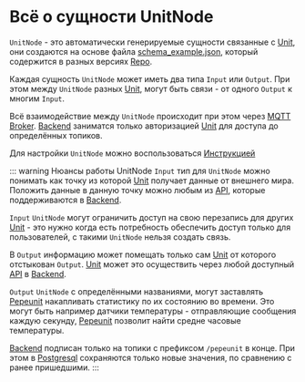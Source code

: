 # Всё о сущности UnitNode

`UnitNode` - это автоматически генерируемые сущности связанные с [Unit](/definitions#unit), они cоздаются на основе файла [schema_example.json](/definitions#schema-example-json), который содержится в разных версиях [Repo](/definitions#repo).

Каждая сущность `UnitNode` может иметь два типа `Input` или `Output`. При этом между `UnitNode` разных [Unit](/definitions#unit), могут быть связи - от одного `Output` к многим `Input`.

Всё взаимодействие между `UnitNode` происходит при этом через [MQTT Broker](/definitions#mqtt-broker). [Backend](/definitions#backend) заниматся только авторизацией [Unit](/definitions#unit) для доступа до определённых топиков.

Для настройки `UnitNode` можно воспользоваться [Инструкцией](/user/settings-unit-node#настроики-unitnode)

::: warning Нюансы работы UnitNode
`Input` тип для `UnitNode` можно понимать как точку из которой [Unit](/definitions#unit) получает данные от внешнего мира. Положить данные в данную точку можно любым из [API](/definitions#api), которые поддерживаются в [Backend](/definitions#backend).

`Input` `UnitNode` могут ограничить доступ на свою перезапись для других [Unit](/definitions#unit)  - это нужно когда есть потребность обеспечить доступ только для пользователей, с такими `UnitNode` нельзя создать связь.

В `Output` информацию может помещать только сам [Unit](/definitions#unit) от которого отстыкован `Output`. [Unit](/definitions#unit) может это осуществить через любой доступный [API](/definitions#api) в [Backend](/definitions#backend).

`Output` `UnitNode` с определёнными названиями, могут заставлять [Pepeunit](/conception/overview) накапливать статистику по их состоянию во времени. Это могут быть например датчики температуры - отправляющие сообщения каждую секунду, [Pepeunit](/conception/overview) позволит найти средне часовые температуры.

[Backend](/definitions#backend) подписан только на топики с префиксом `/pepeunit` в конце. При этом в [Postgresql](/definitions#postgresql) сохраняются только новые значения, по сравнению с ранее пришедшими.
:::
